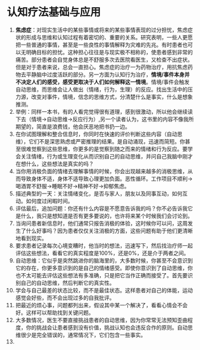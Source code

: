 # 认知疗法基础与应用

1. **焦虑症**：对现实生活中的某些事情或将来的某些事情表现的过分担忧，焦虑症状的形成与思维和认知过程有着密切的、重要的关系。研究表明，一些人更愿把一些普通的事情，甚至是一些良性的事情解释为灾难的先兆。有时患者也可以无明确目标的担忧。这种担心往往是与现实极不相称的，使患者感到非常的痛苦。部分患者会自觉身体总是不舒服多次去医院看医生，又检查不出症状。但是对于患者来说，总会一直担心。焦虑症的治疗一为药物治疗，用抗焦虑药物去平静脑中过度活跃的部分。另一方面为认知行为治疗，**情境/事件本身并不决定人们的感受，感受更取决于人们如何解释这一情境**。情境/事件会触发自动思维，而思维会让人做出（情绪，行为，生理）的反应。找出生活中的压力源，改变对事件，情境，信念的思维方式，分清楚什么是事实，什么是想象推测。
2. 举例：同样一本书，有的人看完觉得很有道理，感到很激动，所以他会继续读下去（情境->自动思维->反应行为）,另一个读者认为，这书里的内容不像我所期望的，简直是浪费钱，他会厌恶地把书扔一边。
3. 在你试图理解和整合信息时，你同时在快速的评价判断这些内容（自动思维），它们不是深思熟虑或严密推理的结果。是自动涌现，迅速而简短。你甚至很难觉察到这些思维，你更多的是觉察到随之而来的情绪和行为反应。要学会关注情绪，行为或生理变化从而识别自己的自动思维，并问自己我脑中刚才在想什么，这些想法是真实的吗？
4. 当你用消极负面的情绪去理解事情的时候，你会出现越来越多的消极思维，从而导致身体不适，身体不适导致心理更加负面。恶性循环。工作项目不顺利->喝酒胃不舒服->睡眠不好->精神不好->抑郁焦虑。
5. 描述典型的一天：关注情绪变化，是否与家人，朋友以及同事互动，如何互动。如何度过闲暇时间。
6. 评估最后，追加问题：你还有什么内容是不愿意告诉我的吗？你不必告诉我它是什么，我只是想知道是否有更多要说的，也许将来某个时候我们会讨论到。
7. 当询问患者新信息时，他们通常只报告消极的体验，这时候你可以问，这周发生了什么好事吗？因为患者仅仅关注消极的方面，这些问题有助于他们更清晰地看到现实。 
8. 要求患者记录每次心境变糟时，他当时的想法，迅速写下，然后找治疗师一起评估这些想法，看看它的真实程度是100%，还是0%，还是介于两者之间。 
9. 自动思维：它似乎是突然跳进你的脑海里的，大多数时候，你甚至不会意识到它的存在，你更多意识到的是自己的情绪感受。即使你意识到了自动思维，你也不太可能去评估这些想法有多准确，只是把它当作正确而接受了。首先要识别自己的自动思维，然后判断它的真实性。
10. 学会与自己最差的状态比较，而不是最佳状态。这样患者对自己的体能，运动感觉会好些，而不会出现过多的自我批评。
11. 把最近的烦心事，问题都列出来，假设其中某一个解决了，看看心情会不会好。这样可以帮助找到关键问题。
12. 大多数情况，医生不要直接挑战患者的自动思维，因为你常常无法预知歪曲程度，你的挑战会让患者感到没有价值，挑战认知也会违反合作的原则。自动思维很少是完全错误的，通常情况下，它们包含一些事实。
13. 

